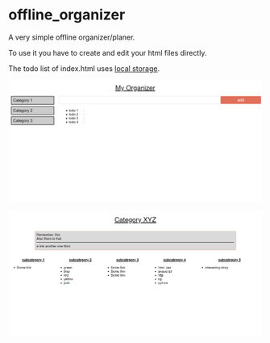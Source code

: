 # offline_organizer
A very simple offline organizer/planer.

To use it you have to create and edit your html files directly.

The todo list of index.html uses [local storage](https://developer.mozilla.org/en-US/docs/Web/API/Window/localStorage).


![screenshot of index](organizer_1.PNG "screenshot of index")

![screenshot of category template](organizer_2.PNG "screenshot of category template")

